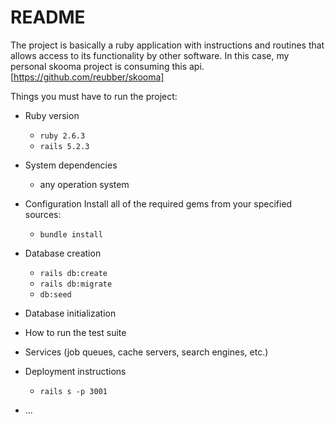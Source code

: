 # README

The project is basically a ruby ​​application with instructions and routines that allows access to its functionality by other software. In this case, my personal skooma project is consuming this api. [https://github.com/reubber/skooma]

Things you must have to run the project:

* Ruby version
  - `ruby 2.6.3`
  - `rails 5.2.3`
* System dependencies
  - any operation system

* Configuration
Install all of the required gems from your specified sources:
  - `bundle install`

* Database creation
  - `rails db:create`
  - `rails db:migrate`
  - `db:seed`

* Database initialization

* How to run the test suite

* Services (job queues, cache servers, search engines, etc.)

* Deployment instructions
  - `rails s -p 3001`
* ...
